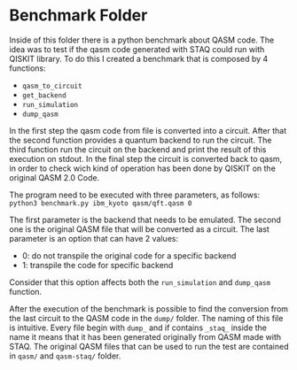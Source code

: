 # Benchmark Folder
Inside of this folder there is a python benchmark about QASM code. The idea was to test if the qasm code generated with STAQ could run with QISKIT library. To do this I created a benchmark that is composed by 4 functions:
- `qasm_to_circuit`
- `get_backend`
- `run_simulation`
- `dump_qasm`

In the first step the qasm code from file is converted into a circuit. After that the second function provides a quantum backend to run the circuit. The third function run the circuit on the backend and print the result of this execution on stdout. In the final step the circuit is converted back to qasm, in order to check wich kind of operation has been done by QISKIT on the original QASM 2.0 Code. 

The program need to be executed with three parameters, as follows: `python3 benchmark.py ibm_kyoto qasm/qft.qasm 0`

The first parameter is the backend that needs to be emulated. The second one is the original QASM file that will be converted as a circuit. The last parameter is an option that can have 2 values:
- 0: do not transpile the original code for a specific backend
- 1: transpile the code for specific backend

Consider that this option affects both the `run_simulation` and `dump_qasm` function. 

After the execution of the benchmark is possible to find the conversion from the last circuit to the QASM code in the `dump/` folder. The naming of this file is intuitive. Every file begin with `dump_` and if contains `_staq_` inside the name it means that it has been generated originally from QASM made with STAQ. The original QASM files that can be used to run the test are contained in `qasm/` and `qasm-staq/` folder. 
